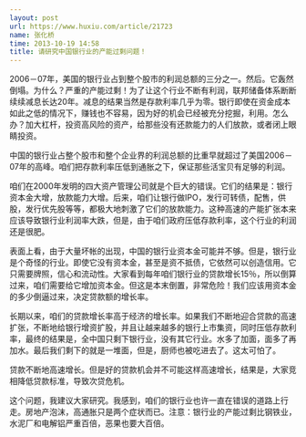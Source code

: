 ```yaml
---
layout: post
url: https://www.huxiu.com/article/21723
name: 张化桥
time: 2013-10-19 14:58
title: 请研究中国银行业的产能过剩问题！
---
```

2006－07年，美国的银行业占到整个股市的利润总额的三分之一。然后。它轰然倒塌。为什么？严重的产能过剩！为了让这个行业不断有利润，联邦储备体系断断续续减息长达20年。减息的结果当然是存款利率几乎为零。银行即使在资金成本如此之低的情况下，赚钱也不容易，因为好的机会已经被充分挖掘，利用。怎么办？加大杠杆，投资高风险的资产，给那些没有还款能力的人们放款，或者闭上眼睛投资。

中国的银行业占整个股市和整个企业界的利润总额的比重早就超过了美国2006－07年的高峰。咱们把存款利率压低到通胀之下，保证那些活宝贝有足够的利润。

咱们在2000年发明的四大资产管理公司就是个巨大的错误。它们的结果是：银行资本金大增，放款能力大增。后来，咱们让银行做IPO，发行可转债，配售，供股，发行优先股等等，都极大地刺激了它们的放款能力。这种高速的产能扩张本来应该导致银行业利润率大跌，但是，由于咱们政府压低存款利率，这个行业的利润还是很肥。

表面上看，由于大量坏帐的出现，中国的银行业资本金可能并不够。但是，银行业是个奇怪的行业。即使它没有资本金，甚至是资不抵债，它依然可以创造信用。它只需要牌照，信心和流动性。大家看到每年咱们银行业的贷款增长15％，所以倒算过来，咱们需要给它增加资本金。但这是本末倒置，非常危险！我们应该用资本金的多少倒逼过来，决定贷款额的增长率。

长期以来，咱们的贷款增长率高于经济的增长率。如果我们不断地迎合贷款的高速扩张，不断地给银行增资扩股，并且让越来越多的银行上市集资，同时压低存款利率，最终的结果是，全中国只剩下银行业，没有其它行业。水多了加面，面多了再加水。最后我们剩下的就是一堆面，但是，厨师也被吃进去了。这太可怕了。

贷款不断地高速增长。但是好的贷款机会并不可能这样高速增长，结果是，大家竞相降低贷款标准，导致次贷危机。

这个问题，我建议大家研究。我感到，咱们的银行业也许一直在错误的道路上行走。房地产泡沫，高通胀只是两个症状而已。注意：银行业的产能过剩比钢铁业，水泥厂和电解铝严重百倍，恶果也要大百倍。

